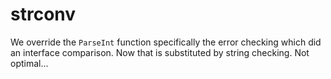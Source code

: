 # strconv

We override the ``ParseInt`` function specifically the error checking which did an interface comparison. Now that is substituted by string checking. Not optimal... 